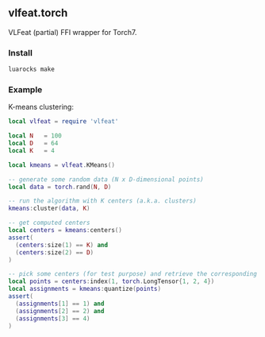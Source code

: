 ## vlfeat.torch

VLFeat (partial) FFI wrapper for Torch7.

### Install

```bash
luarocks make
```

### Example

K-means clustering:

```Lua
local vlfeat = require 'vlfeat'

local N   = 100
local D   = 64
local K   = 4

local kmeans = vlfeat.KMeans()

-- generate some random data (N x D-dimensional points)
local data = torch.rand(N, D)

-- run the algorithm with K centers (a.k.a. clusters)
kmeans:cluster(data, K)

-- get computed centers
local centers = kmeans:centers()
assert(
  (centers:size(1) == K) and
  (centers:size(2) == D)
)

-- pick some centers (for test purpose) and retrieve the corresponding indices
local points = centers:index(1, torch.LongTensor{1, 2, 4})
local assignments = kmeans:quantize(points)
assert(
  (assignments[1] == 1) and
  (assignments[2] == 2) and
  (assignments[3] == 4)
)
```
